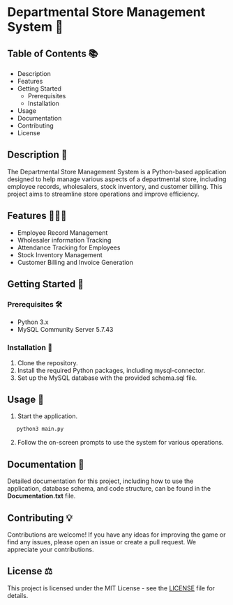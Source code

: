 # Departmental Store Management System 🏬

## Table of Contents 📚
- Description
- Features
- Getting Started
  - Prerequisites
  - Installation
- Usage
- Documentation
- Contributing
- License

## Description 📝

The Departmental Store Management System is a Python-based application designed to help manage various aspects of a departmental store, including employee records, wholesalers, stock inventory, and customer billing. This project aims to streamline store operations and improve efficiency.

## Features 👨🏻‍💻

- Employee Record Management
- Wholesaler information Tracking
- Attendance Tracking for Employees
- Stock Inventory Management
- Customer Billing and Invoice Generation

## Getting Started 🚀

### Prerequisites 🛠️

- Python 3.x
- MySQL Community Server 5.7.43

### Installation 📲

1. Clone the repository.
2. Install the required Python packages, including mysql-connector.
3. Set up the MySQL database with the provided schema.sql file.

## Usage 🛒
1. Start the application.

```bash
   python3 main.py
   ```

2. Follow the on-screen prompts to use the system for various operations.

## Documentation 📑

Detailed documentation for this project, including how to use the application, database schema, and code structure, can be found in the **Documentation.txt** file.

## Contributing 💡
Contributions are welcome! If you have any ideas for improving the game or find any issues, please open an issue or create a pull request. We appreciate your contributions.

## License ⚖️
This project is licensed under the MIT License - see the [LICENSE](LICENSE) file for details.
